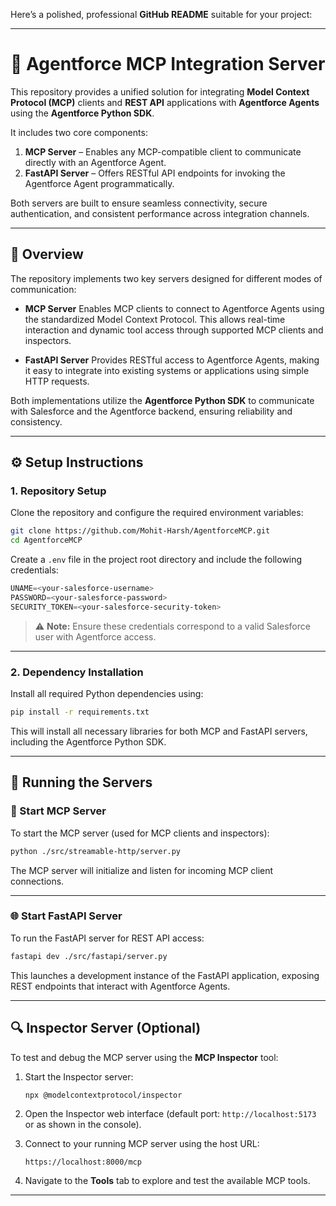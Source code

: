 Here’s a polished, professional **GitHub README** suitable for your project:

---

# 🧩 Agentforce MCP Integration Server

This repository provides a unified solution for integrating **Model Context Protocol (MCP)** clients and **REST API** applications with **Agentforce Agents** using the **Agentforce Python SDK**.

It includes two core components:

1. **MCP Server** – Enables any MCP-compatible client to communicate directly with an Agentforce Agent.
2. **FastAPI Server** – Offers RESTful API endpoints for invoking the Agentforce Agent programmatically.

Both servers are built to ensure seamless connectivity, secure authentication, and consistent performance across integration channels.

---

## 📘 Overview

The repository implements two key servers designed for different modes of communication:

* **MCP Server**
  Enables MCP clients to connect to Agentforce Agents using the standardized Model Context Protocol. This allows real-time interaction and dynamic tool access through supported MCP clients and inspectors.

* **FastAPI Server**
  Provides RESTful access to Agentforce Agents, making it easy to integrate into existing systems or applications using simple HTTP requests.

Both implementations utilize the **Agentforce Python SDK** to communicate with Salesforce and the Agentforce backend, ensuring reliability and consistency.

---

## ⚙️ Setup Instructions

### 1. Repository Setup

Clone the repository and configure the required environment variables:

```bash
git clone https://github.com/Mohit-Harsh/AgentforceMCP.git
cd AgentforceMCP
```

Create a `.env` file in the project root directory and include the following credentials:

```powershell
UNAME=<your-salesforce-username>
PASSWORD=<your-salesforce-password>
SECURITY_TOKEN=<your-salesforce-security-token>
```

> ⚠️ **Note:** Ensure these credentials correspond to a valid Salesforce user with Agentforce access.

---

### 2. Dependency Installation

Install all required Python dependencies using:

```bash
pip install -r requirements.txt
```

This will install all necessary libraries for both MCP and FastAPI servers, including the Agentforce Python SDK.

---

## 🚀 Running the Servers

### 🧠 Start MCP Server

To start the MCP server (used for MCP clients and inspectors):

```bash
python ./src/streamable-http/server.py
```

The MCP server will initialize and listen for incoming MCP client connections.

---

### 🌐 Start FastAPI Server

To run the FastAPI server for REST API access:

```bash
fastapi dev ./src/fastapi/server.py
```

This launches a development instance of the FastAPI application, exposing REST endpoints that interact with Agentforce Agents.

---

## 🔍 Inspector Server (Optional)

To test and debug the MCP server using the **MCP Inspector** tool:

1. Start the Inspector server:

   ```bash
   npx @modelcontextprotocol/inspector
   ```
2. Open the Inspector web interface (default port: `http://localhost:5173` or as shown in the console).
3. Connect to your running MCP server using the host URL:

   ```
   https://localhost:8000/mcp
   ```
4. Navigate to the **Tools** tab to explore and test the available MCP tools.

---



